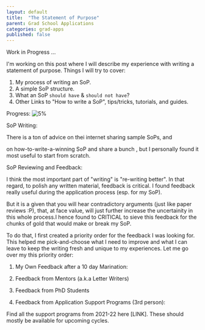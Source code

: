 ```yaml
---
layout: default
title:  "The Statement of Purpose"
parent: Grad School Applications
categories: grad-apps
published: false
---
```


Work in Progress ...

<div style="display:">
I'm working on this post where I will describe my experience with writing a statement of purpose.
Things I will try to cover:

1. My process of writing an SoP.
2. A simple SoP structure.
3. What an SoP `should have` & `should not have`?
5. Other Links to "How to write a SoP", tips/tricks, tutorials, and guides.

Progress: ![5%](https://progress-bar.dev/5)

SoP Writing:


There is a ton of advice on thei internet sharing sample SoPs, and

 on how-to-write-a-winning SoP and share a bunch , but I personally found it most
useful to start from scratch. 


SoP Reviewing and Feedback:

I think the most important part of "writing" is "re-writing better".
In that regard, to polish any written material, feedback is critical. 
I found feedback really useful during the application process (esp. for my SoP).

But it is a given that you will hear contradictory arguments (just like paper reviews :P), that, at face value, will just
further increase the uncertainity in this whole process.I hence found to CRITICAL to sieve this feedback for the chunks of 
gold that would make or break my SoP. 

To do that, I first created a priority order for the feedback I was looking for.
This helped me pick-and-choose what I need to improve and what I can leave to keep the writing
fresh and unique to my experiences. Let me go over my this priority order:


1. My Own Feedback after a 10 day Marination:

2. Feedback from Mentors (a.k.a Letter Writers)

3. Feedback from PhD Students

4. Feedback from Application Support Programs (3rd person):

Find all the support programs from 2021-22 here [LINK]. 
These should mostly be available for upcoming cycles.



</div>


